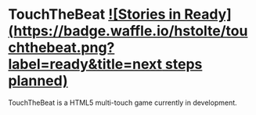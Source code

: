 
TouchTheBeat [![Stories in Ready](https://badge.waffle.io/hstolte/touchthebeat.png?label=ready&title=next steps planned)](https://waffle.io/hstolte/touchthebeat)
============

TouchTheBeat is a HTML5 multi-touch game currently in development.
